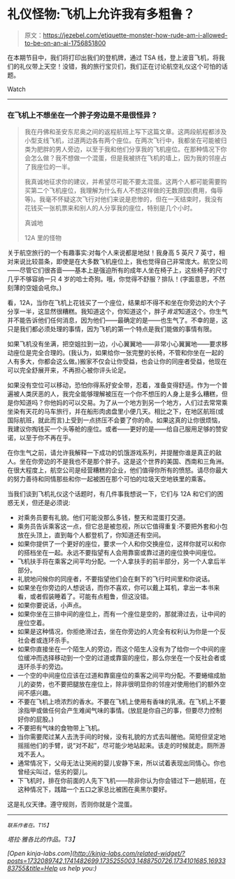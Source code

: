 # 礼仪怪物:飞机上允许我有多粗鲁？

> 原文：<https://jezebel.com/etiquette-monster-how-rude-am-i-allowed-to-be-on-an-ai-1756851800>

在本期节目中，我们将打印出我们的登机牌，通过 TSA 线，登上波音飞机，将我们的礼仪带上天空！没错，我的旅行宝贝们，我们正在讨论航空礼仪这个可怕的话题。

Watch

* * *

### 在飞机上不想坐在一个胖子旁边是不是很怪异？

> 我在丹佛和圣安东尼奥之间的返程航班上写下这篇文章。这两段航程都涉及小型支线飞机，过道两边各有两个座位。在两次飞行中，我都坐在可能被归类为肥胖的男人旁边，以至于我和他们分享我的飞机座位。在那种情况下你会怎么做？我不想做一个混蛋，但是我被挤在飞机的墙上，因为我的邻座占了我座位的一半。
> 
> 我真诚地征求你的建议，并希望尽可能不要太混蛋。这两个人都可能需要购买第二个飞机座位，我理解为什么有人不想这样做的无数原因(费用，侮辱等)。我毫不怀疑这次飞行对他们来说是悲惨的，但在一天结束时，我没有花钱买一张机票来和别人的人分享我的座位，特别是几个小时。
> 
> 真诚地
> 
> 12A 里的怪物

关于航空旅行的一个有趣事实:对每个人来说都是地狱！我身高 5 英尺 7 英寸，相对来说比较苗条，即使是在大多数飞机座位上，我也觉得自己非常庞大。航空公司——尽管它们很吝啬——基本上是强迫所有的成年人坐在椅子上，这些椅子的尺寸几乎不够容纳一只 4 岁的哈士奇狗。哦，你觉得不舒服？排队！(字面意思，不然刻薄的空姐会吼你。)

看，12A，当你在飞机上花钱买了一个座位，结果却不得不和坐在你旁边的大个子分享一半，这显然很糟糕。我知道这个，你知道这个，胖子*肯定*知道这个。你生气并不能告诉他们任何消息，因为他们——最确定的是——也生气了。不幸的是，这只是我们都必须处理的事情，因为飞机的第一个特点是我们能做的事情有限。

如果飞机没有坐满，把空姐拉到一边，小心翼翼地——非常小心翼翼地——要求移动座位是完全合理的。(我认为，如果给你一张完整的长椅，不管和你坐在一起的人有多大，你都会这么做。)搬家不仅会让你受益，也会让你的同座者受益，他现在可以完全舒展开来，不再担心被你评头论足。

如果没有空位可以移动，恐怕你得系好安全带，忍着，准备变得舒适。作为一个普遍被人类厌恶的人，我完全能够理解被压在一个你不想压的人身上是多么糟糕，但是你知道吗？你他妈的可以交易。为了从一个地方到另一个地方，人们过去常常乘坐染有天花的马车旅行，并在船形肉卤盘里小便几天。相比之下，在地区航班(或国际航班，就此而言)上受到一点挤压不会要了你的命。如果这真的让你很烦恼，我建议你掏钱买一个头等舱的座位。或者——更好的是——给自己服用足够的赞安诺，以至于你不再在乎。

在你生气之前，请允许我解释一下成功的饥饿游戏系列，并提醒你谁是真正的敌人。坐在你旁边的不是我也不是那个胖子。这是这个世界的美国、西南和三角洲。在很大程度上，航空公司是经营糟糕的企业，他们值得你所有的愤怒。请尽你最大的努力善待和同情那些和你一起被困在那个可怕的垃圾天空地铁里的乘客。

当我们谈到飞机礼仪这个话题时，有几件事我想说一下，它们与 12A 和它们的困惑无关，但还是必须说:

*   对乘务员要有礼貌。他们可能没那么多钱，整天和混蛋打交道。
*   乘务员告诉乘客这一点，但它总是被忽视，所以它值得重复:不要把外套和小包放在头顶上，直到每个人都登机了，你知道还有空间。
*   如果你提供了一个更好的座位，要求一个人和你交换座位，这样你就可以和你的搭档坐在一起。永远不要指望有人会用靠窗或靠过道的座位换中间座位。
*   飞机扶手将在乘客之间平均分配。一个人拿扶手的前半部分，另一个人拿后半部分。
*   礼貌地问候你的同座者，不要指望他们会在剩下的飞行时间里和你说话。
*   如果坐在你旁边的人想说话，而你不喜欢，你可以戴上耳机，拿出一本书来看，或者假装睡着了。可能有点粗鲁，但这没错。
*   如果你要说话，小声点。
*   如果你坐在三排中间的座位上，而有一个座位是空的，那就滑过去，让中间的座位空着。
*   如果是这种情况，你拒绝滑过去，坐在你旁边的人完全有权利认为你是一个反社会者或连环杀手。
*   如果你直接坐在一个陌生人的旁边，而这个陌生人没有为了给你一个中间的座位缓冲而选择移动到一个空的过道或靠窗的座位，那么你坐在一个反社会者或连环杀手的旁边。
*   一个空的中间座位应该在过道和靠窗座位的乘客之间平均分配。不要蜷缩成胎儿的姿势，也不要把腿放在座位上，除非很明显你的邻座对使用他们的额外空间不感兴趣。
*   不要在飞机上喷浓烈的香水。不要在飞机上使用有香味的乳液。在飞机上不要涂指甲或做任何会产生难闻气味的事情。(放屁是你自己的事，但要尽力控制好你的屁股。)
*   不要把有气味的食物带上飞机。
*   当你需要爬过某人去洗手间的时候，没有礼貌的方式去叫醒他。简短但坚定地摇摇他们的手臂，说“对不起”，尽可能少地站起来。该走的时候就走。厕所游戏不丢人。
*   通常情况下，父母无法让哭闹的婴儿安静下来，所以试着表现出同情心。你也曾经尖叫过，低劣的婴儿。
*   下飞机时，排在你前面的人先下飞机——除非你认为你会错过下一趟航班，在这种情况下，践踏一个五口之家总比被困在奥黑尔要好。

这是礼仪天律。遵守规则，否则你就是个混蛋。

* * *

<small>*联系作者在*</small>[<small></small>](mailto:madeleine@jezebel.com)*<small>*。*T15】</small>*

*塔拉·雅各比的作品。T3】*

*[Open *kinja-labs.com*](http://kinja-labs.com/related-widget/?posts=1732089742,1741482699,1735255003,1488750726,1734101685,1693383755&title=Help us help you:)*